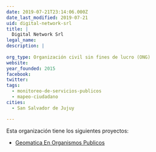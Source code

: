 ```yaml
---
date: 2019-07-21T23:14:06.000Z
date_last_modified: 2019-07-21
uid: digital-network-srl
title: |
  Digital Network Srl
legal_name: 
description: |
  
org_type: Organización civil sin fines de lucro (ONG)
website: 
year_founded: 2015
facebook: 
twitter: 
tags:
  - monitoreo-de-servicios-publicos
  - mapeo-ciudadano
cities: 
  - San Salvador de Jujuy

---
```


Esta organización tiene los siguientes proyectos:

- [Geomatica En Organismos Publicos](/proyectos/geomatica-en-organismos-publicos)
